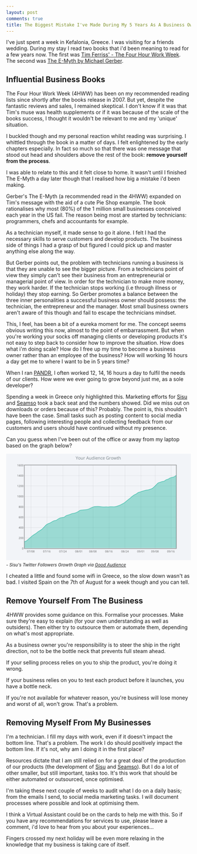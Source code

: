 ```yaml
---
layout: post
comments: true
title: The Biggest Mistake I've Made During My 5 Years As A Business Owner
---
```


I've just spent a week in Kefalonia, Greece. I was visiting for a friends wedding. During my stay I read two books that i'd been meaning to read for a few years now. The first was [Tim Ferriss' - The Four Hour Work Week](http://amzn.to/1BQQdOS). The second was [The E-Myth by Michael Gerber](http://amzn.to/1BQQiSu).

## Influential Business Books

The Four Hour Work Week (4HWW) has been on my recommended reading lists since shortly after the books release in 2007. But yet, despite the fantastic reviews and sales, I remained skeptical. I don't know if it was that Tim's muse was health supplements or if it was because of the scale of the books success, I thought it wouldn't be relevant to me and my 'unique' situation.

I buckled though and my personal reaction whilst reading was surprising. I whittled through the book in a matter of days. I felt enlightened by the early chapters especially. In fact so much so that there was one message that stood out head and shoulders above the rest of the book: **remove yourself from the process**.

I was able to relate to this and it felt close to home. It wasn't until I finished The E-Myth a day later though that I realised how big a mistake i'd been making.

Gerber's The E-Myth (a recommended read in the 4HWW) expanded on Tim's message with the aid of a cute Pie Shop example. The book rationalises why most (80%) of the 1 million small businesses conceived each year in the US fail. The reason being most are started by technicians: programmers, chefs and accountants for example.

As a technician myself, it made sense to go it alone. I felt I had the necessary skills to serve customers and develop products. The business side of things I had a grasp of but figured I could pick up and master anything else along the way.

But Gerber points out, the problem with technicians running a business is that they are unable to see the bigger picture. From a technicians point of view they simply can't see their business from an entrepreneurial or managerial point of view. In order for the technician to make more money, they work harder. If the technician stops working (i.e through illness or holiday) they stop earning. So Gerber promotes a balance between the three inner personalities a successful business owner should possess: the technician, the entrepreneur and the manager. Most small business owners aren't aware of this though and fail to escape the technicians mindset.

This, I feel, has been a bit of a eureka moment for me. The concept seems obvious writing this now, almost to the point of embarrassment. But when you're working your socks off managing clients or developing products it's not easy to step back to consider how to improve the situation. How does what i'm doing scale? How do I free up my time to become a business owner rather than an employee of the business? How will working 16 hours a day get me to where I want to be in 5 years time?

When I ran [PANDR](http://wearepandr.com), I often worked 12, 14, 16 hours a day to fulfil the needs of our clients. How were we ever going to grow beyond just me, as a sole developer?

Spending a week in Greece only highlighted this. Marketing efforts for [Sisu](http://madewithsisu.com?utm_source=peteroome&utm_medium=blog-post&utm_campaign=petes-blog) and [Seamso](http://seamso.com?utm_source=peteroome&utm_medium=blog-post&utm_campaign=petes-blog) took a back seat and the numbers showed. Did we miss out on downloads or orders because of this? Probably. The point is, this shouldn't have been the case. Small tasks such as posting content to social media pages, following interesting people and collecting feedback from our customers and users should have continued without my presence.

Can you guess when I've been out of the office or away from my laptop based on the graph below?

![Sisu's followers growth graph](/images/sisu-twitter-follower-growth-graph.png)
<small>- <i>Sisu's Twitter Followers Growth Graph via <a href="http://www.goodaudience.com/">Good Audience</a></i></small>

I cheated a little and found some wifi in Greece, so the slow down wasn't as bad. I visited Spain on the 7th of August for a week though and you can tell.

## Remove Yourself From The Business

4HWW provides some guidance on this. Formalise your processes. Make sure they're easy to explain (for your own understanding as well as outsiders). Then either try to outsource them or automate them, depending on what's most appropriate.

As a business owner you're responsibility is to steer the ship in the right direction, not to be the bottle neck that prevents full steam ahead. 

If your selling process relies on you to ship the product, you're doing it wrong.

If your business relies on you to test each product before it launches, you have a bottle neck.

If you're not available for whatever reason, you're business will lose money and worst of all, won't grow. That's a problem.

## Removing Myself From My Businesses

I'm a technician. I fill my days with work, even if it doesn't impact the bottom line. That's a problem. The work I do should positively impact the bottom line. If it's not, why am I doing it in the first place?

Resources dictate that I am still relied on for a great deal of the production of our products (the development of [Sisu](http://madewithsisu.com?utm_source=peteroome&utm_medium=blog-post&utm_campaign=petes-blog) and [Seamso](http://seamso.com?utm_source=peteroome&utm_medium=blog-post&utm_campaign=petes-blog)). But I do a lot of other smaller, but still important, tasks too. It's this work that should be either automated or outsourced, once optimised.

I'm taking these next couple of weeks to audit what I do on a daily basis; from the emails I send, to social media marketing tasks. I will document processes where possible and look at optimising them. 

I think a Virtual Assistant could be on the cards to help me with this. So if you have any recommendations for services to use, please leave a comment, i'd love to hear from you about your experiences…

Fingers crossed my next holiday will be even more relaxing in the knowledge that my business is taking care of itself.